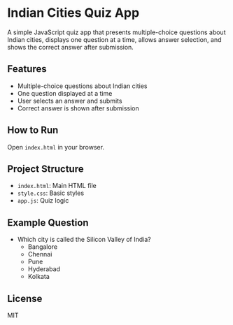 # Indian Cities Quiz App

A simple JavaScript quiz app that presents multiple-choice questions about Indian cities, displays one question at a time, allows answer selection, and shows the correct answer after submission.

## Features
- Multiple-choice questions about Indian cities
- One question displayed at a time
- User selects an answer and submits
- Correct answer is shown after submission

## How to Run
Open `index.html` in your browser.

## Project Structure
- `index.html`: Main HTML file
- `style.css`: Basic styles
- `app.js`: Quiz logic

## Example Question
- Which city is called the Silicon Valley of India?
  - Bangalore
  - Chennai
  - Pune
  - Hyderabad
  - Kolkata

## License
MIT
